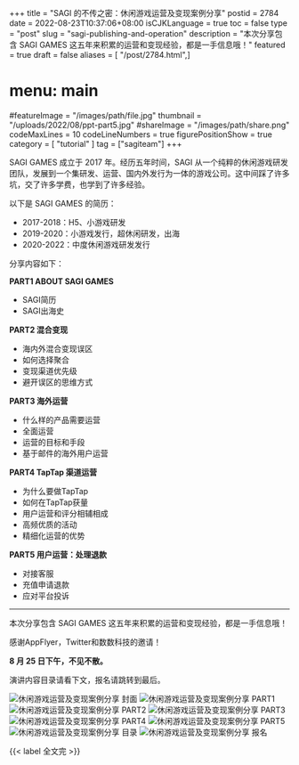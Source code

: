 +++
title = "SAGI 的不传之密：休闲游戏运营及变现案例分享"
postid = 2784
date = 2022-08-23T10:37:06+08:00
isCJKLanguage = true
toc = false
type = "post"
slug = "sagi-publishing-and-operation"
description = "本次分享包含 SAGI GAMES 这五年来积累的运营和变现经验，都是一手信息哦！"
featured = true
draft = false
aliases = [ "/post/2784.html",]
# menu: main
#featureImage = "/images/path/file.jpg"
thumbnail = "/uploads/2022/08/ppt-part5.jpg"
#shareImage = "/images/path/share.png"
codeMaxLines = 10
codeLineNumbers = true
figurePositionShow = true
category = [ "tutorial" ]
tag = ["sagiteam"]
+++

SAGI GAMES 成立于 2017 年。经历五年时间，SAGI 从一个纯粹的休闲游戏研发团队，发展到一个集研发、运营、国内外发行为一体的游戏公司。这中间踩了许多坑，交了许多学费，也学到了许多经验。

以下是 SAGI GAMES 的简历：<!--more-->


- 2017-2018：H5、小游戏研发
- 2019-2020：小游戏发行，超休闲研发，出海
- 2020-2022：中度休闲游戏研发发行


分享内容如下：

**PART1 ABOUT SAGI GAMES**

- SAGI简历
- SAGI出海史

**PART2 混合变现**

- 海内外混合变现误区
- 如何选择聚合
- 变现渠道优先级
- 避开误区的思维方式

**PART3 海外运营**

- 什么样的产品需要运营
- 全面运营
- 运营的目标和手段
- 基于邮件的海外用户运营

**PART4 TapTap 渠道运营**

- 为什么要做TapTap
- 如何在TapTap获量
- 用户运营和评分相辅相成
- 高频优质的活动
- 精细化运营的优势

**PART5 用户运营：处理退款**

- 对接客服
- 充值申请退款
- 应对平台投诉

<hr>

本次分享包含 SAGI GAMES 这五年来积累的运营和变现经验，都是一手信息哦！

感谢AppFlyer，Twitter和数数科技的邀请！

**8 月 25 日下午，不见不散。**

演讲内容目录请看下文，报名请跳转到最后。

![休闲游戏运营及变现案例分享 封面](/uploads/2022/08/ppt-page1.jpg)
![休闲游戏运营及变现案例分享 PART1](/uploads/2022/08/ppt-page2.jpg)
![休闲游戏运营及变现案例分享 PART2](/uploads/2022/08/ppt-page3.jpg)
![休闲游戏运营及变现案例分享 PART3](/uploads/2022/08/ppt-page4.jpg)
![休闲游戏运营及变现案例分享 PART4](/uploads/2022/08/ppt-page5.jpg)
![休闲游戏运营及变现案例分享 PART5](/uploads/2022/08/ppt-page6.jpg)
![休闲游戏运营及变现案例分享 目录](/uploads/2022/08/ppt-page7.jpg)
![休闲游戏运营及变现案例分享 报名](/uploads/2022/08/ppt-page8.jpg)

{{< label 全文完 >}}